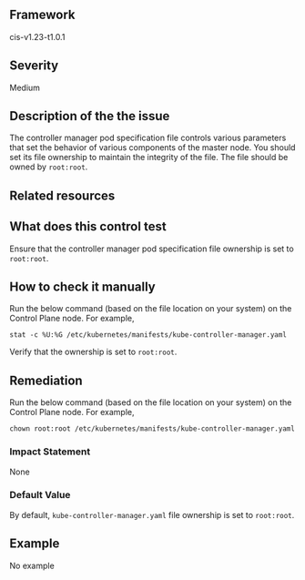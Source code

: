 ## Framework
cis-v1.23-t1.0.1
 
## Severity
Medium

## Description of the the issue
The controller manager pod specification file controls various parameters that set the behavior of various components of the master node. You should set its file ownership to maintain the integrity of the file. The file should be owned by `root:root`.
 
## Related resources

## What does this control test
Ensure that the controller manager pod specification file ownership is set to `root:root`.
 
## How to check it manually
Run the below command (based on the file location on your system) on the Control Plane node. For example,

 
```
stat -c %U:%G /etc/kubernetes/manifests/kube-controller-manager.yaml

```
 Verify that the ownership is set to `root:root`.
## Remediation
Run the below command (based on the file location on your system) on the Control Plane node. For example,

 
```
chown root:root /etc/kubernetes/manifests/kube-controller-manager.yaml

```
 
### Impact Statement
None
### Default Value
By default, `kube-controller-manager.yaml` file ownership is set to `root:root`.
## Example
No example

